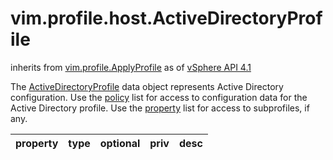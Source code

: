 vim.profile.host.ActiveDirectoryProfile
=======================================
inherits from [vim.profile.ApplyProfile](docs/vim.profile.ApplyProfile.md)
as of [vSphere API 4.1](vim.version.md#vim.version.version6)


The <a href="vim.profile.host.ActiveDirectoryProfile.md">ActiveDirectoryProfile</a> data object represents Active Directory  configuration. Use the <a href="vim.profile.ApplyProfile.md#policy">policy</a> list for  access to configuration data for the Active Directory profile. Use the  <a href="vim.profile.ApplyProfile.md#property">property</a> list for access to subprofiles, if any.

| property | type | optional | priv | desc |
|:---------|:-----|:---------|:-----|:-----|


